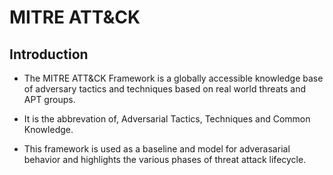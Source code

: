 # MITRE ATT&CK

## Introduction

- The MITRE ATT&CK Framework is a globally accessible knowledge base of adversary tactics and techniques based on real world threats and APT groups.

- It is the abbrevation of, Adversarial Tactics, Techniques and Common Knowledge.

- This framework is used as a baseline and model for adverasarial behavior and highlights the various phases of threat attack lifecycle.

